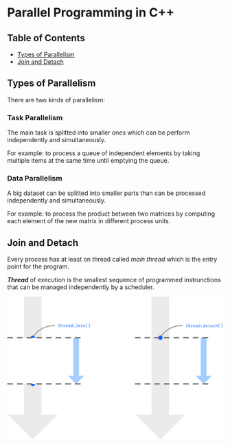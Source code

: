 # Parallel Programming in C++

## Table of Contents
 - [Types of Parallelism](#types-of-parallelism)
 - [Join and Detach](#join-and-detach)

## Types of Parallelism

There are two kinds of parallelism:

### Task Parallelism

The main task is splitted into smaller ones which can be perform independently and simultaneously.

For example: to process a queue of independent elements by taking multiple items at the same time until emptying the queue.

### Data Parallelism

A big dataset can be splitted into smaller parts than can be processed independently and simultaneously.

For example: to process the product between two matrices by computing each element of the new matrix in different process units.

## Join and Detach

Every process has at least on thread called *main thread* which is the entry point for the program.

***Thread*** of execution is the smallest sequence of programmed instrunctions that can be managed independently by a scheduler.

![Join vs Detach](images/JoinVsDetach.svg)
